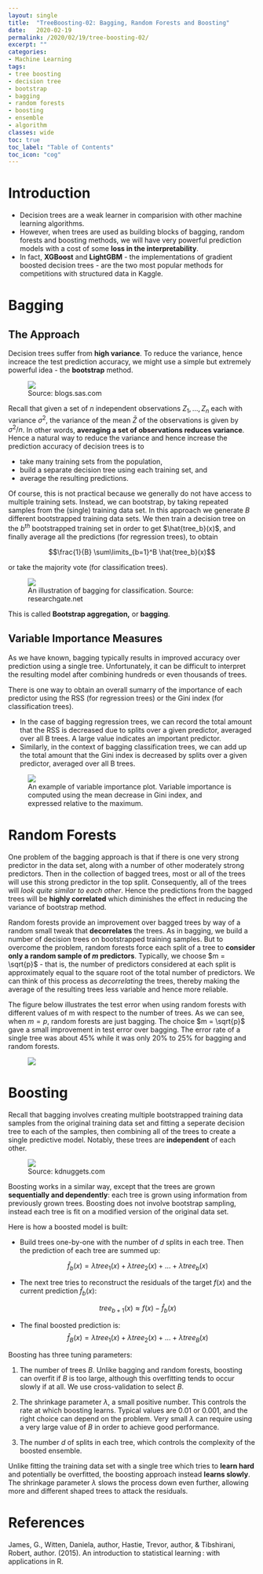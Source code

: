 ```yaml
---
layout: single
title:  "TreeBoosting-02: Bagging, Random Forests and Boosting"
date:   2020-02-19
permalink: /2020/02/19/tree-boosting-02/
excerpt: ""
categories: 
- Machine Learning
tags:
- tree boosting
- decision tree
- bootstrap
- bagging
- random forests
- boosting
- ensemble
- algorithm
classes: wide
toc: true
toc_label: "Table of Contents"
toc_icon: "cog"
---
```


# Introduction

- Decision trees are a weak learner in comparision with other machine learning algorithms.
- However, when trees are used as building blocks of bagging, random forests and boosting methods, we will have very powerful prediction models with a cost of some **loss in the interpretability**.
- In fact, **XGBoost** and **LightGBM** - the implementations of gradient boosted decision trees - are the two most popular methods for competitions with structured data in Kaggle.

# Bagging

## The Approach

Decision trees suffer from **high variance**. To reduce the variance, hence increace the test prediction accuracy, we might use a simple but extremely powerful idea - the **bootstrap** method.

<figure>
	<img src="https://github.com/datasciblog/datasciblog.github.io/blob/master/_posts/images/2020-02-19-tree-boosting-02/1.png?raw=true">
  <figcaption>Source: blogs.sas.com</figcaption>
</figure>

Recall that given a set of $n$ independent observations $Z_1, ... , Z_n$ each with variance $σ^2$, the variance of the mean $\bar{Z}$ of the observations is given by $σ^2/n$. In other words, **averaging a set of observations reduces variance**. Hence a natural way to reduce the variance and hence increase the prediction accuracy of decision trees is to 

- take many training sets from the population,
- build a separate decision tree using each training set, and
- average the resulting predictions.

Of course, this is not practical because we generally do not have access to multiple training sets. Instead, we can bootstrap, by taking repeated samples from the (single) training data set. In this approach we generate $B$ different bootstrapped training data sets. We then train a decision tree on the $b^{th}$ bootstrapped training set in order to get $\hat{tree_b}(x)$, and finally average all the predictions (for regression trees), to obtain 

$$\frac{1}{B} \sum\limits_{b=1}^B \hat{tree_b}(x)$$

or take the majority vote (for classification trees).

<figure>
	<img src="https://github.com/datasciblog/datasciblog.github.io/blob/master/_posts/images/2020-02-19-tree-boosting-02/0.png?raw=true">
  <figcaption>An illustration of bagging for classification. Source: researchgate.net</figcaption>
</figure>

This is called **Bootstrap aggregation,** or **bagging**.

## Variable Importance Measures

As we have known, bagging typically results in improved accuracy over prediction using a single tree. Unfortunately, it can be difficult to interpret the resulting model after combining hundreds or even thousands of trees.

There is one way to obtain an overall sumarry of the importance of each predictor using the RSS (for regression trees) or the Gini index (for classification trees).

- In the case of bagging regression trees, we can record the total amount that the RSS is decreased due to splits over a given predictor, averaged over all B trees. A large value indicates an important predictor.
- Similarly, in the context of bagging classification trees, we can add up the total amount that the Gini index is decreased by splits over a given predictor, averaged over all B trees.

<figure>
	<img src="https://github.com/datasciblog/datasciblog.github.io/blob/master/_posts/images/2020-02-19-tree-boosting-02/2.png?raw=true">
  <figcaption>An example of variable importance plot. Variable importance is computed using the mean decrease in Gini index, and expressed relative to the maximum.</figcaption>
</figure>

# Random Forests

One problem of the bagging approach is that if there is one very strong predictor in the data set, along with a number of other moderately strong predictors. Then in the collection of bagged trees, most or all of the trees will use this strong predictor in the top split. Consequently, all of the trees will *look quite similar to each other*. Hence the predictions from the bagged trees will be **highly correlated** which diminishes the effect in reducing the variance of bootstrap method.

Random forests provide an improvement over bagged trees by way of a random small tweak that **decorrelates** the trees. As in bagging, we build a number of decision trees on bootstrapped training samples. But to overcome the problem, random forests force each split of a tree to **consider only a random sample of $m$ predictors**. Typically, we choose $m = \sqrt{p}$ - that is, the number of predictors considered at each split is approximately equal to the square root of the total number of predictors. We can think of this process as *decorrelating* the trees, thereby making the average of the resulting trees less variable and hence more reliable.

The figure below illustrates the test error when using random forests with different values of m with respect to the number of trees. As we can see, when $m=p$, random forests are just bagging. The choice $m = \sqrt{p}$ gave a small improvement in test error over bagging. The error rate of a single tree was about 45% while it was only 20% to 25% for bagging and random forests.

<figure>
	<img src="https://github.com/datasciblog/datasciblog.github.io/blob/master/_posts/images/2020-02-19-tree-boosting-02/3.png?raw=true">
</figure>

# Boosting

Recall that bagging involves creating multiple bootstrapped training data samples from the original training data set and fitting a seperate decision tree to each of the samples, then combining all of the trees to create a single predictive model. Notably, these trees are **independent** of each other.

<figure>
	<img src="https://github.com/datasciblog/datasciblog.github.io/blob/master/_posts/images/2020-02-19-tree-boosting-02/5.png?raw=true">
  <figcaption>Source: kdnuggets.com</figcaption>
</figure>

Boosting works in a similar way, except that the trees are grown **sequentially and dependently**: each tree is grown using information from previously grown trees. Boosting does not involve bootstrap sampling, instead each tree is fit on a modified version of the original data set.

Here is how a boosted model is built:

- Build trees one-by-one with the number of $d$ splits in each tree. Then the prediction of each tree are summed up:

    $$ \hat{f}_b(x) = \lambda tree_1(x) + \lambda tree_2(x) + ... + \lambda tree_b(x)$$

- The next tree tries to reconstruct the residuals of the target $f(x)$ and the current prediction $\hat{f}_b(x)$:

    $$ tree_{b+1}(x) \approx f(x) - \hat{f}_b(x)$$
  
- The final boosted prediction is:
    $$ \hat{f}_B(x) = \lambda tree_1(x) + \lambda tree_2(x) + ... + \lambda tree_B(x)$$

Boosting has three tuning parameters:

1. The number of trees $B$. Unlike bagging and random forests, boosting can overfit if $B$ is too large, although this overfitting tends to occur slowly if at all. We use cross-validation to select $B$.

2. The shrinkage parameter $\lambda$, a small positive number. This controls the rate at which boosting learns. Typical values are 0.01 or 0.001, and the right choice can depend on the problem. Very small $\lambda$ can require using a very large value of $B$ in order to achieve good performance.

3. The number $d$ of splits in each tree, which controls the complexity of the boosted ensemble.

Unlike fitting the training data set with a single tree which tries to **learn hard** and potentially be overfitted, the boosting approach instead **learns slowly**. The shrinkage parameter $\lambda$ slows the process down even further, allowing more and different shaped trees to attack the residuals.

# References

  James, G., Witten, Daniela, author, Hastie, Trevor, author, & Tibshirani, Robert, author. (2015). An introduction to statistical learning : with applications in R.
